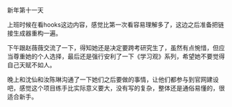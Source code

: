 新年第十一天

上班时候在看hooks这边内容，感觉比第一次看容易理解多了，这边之后准备把链接生成器重构一遍。

下午跟赵薇薇交流了一下，得知她还是决定要跨考研究生了，虽然有点惋惜，但应当尊重她的个人选择，最后还是强行安利了一下《学习观》系列，希望她不要觉得自己天赋不如人。

晚上和沈仙和汝陈琳沟通了一下她们之后要做的事情，让他们都参与到官网建设吧，感觉这个项目练手比实际意义要大，没有写的复杂，整体还是通俗易懂的，很适合新手。